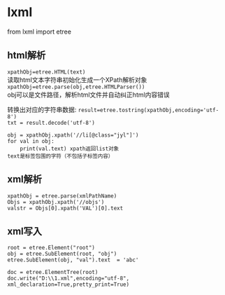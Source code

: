 # lxml

from lxml import etree  

## html解析

`xpathObj=etree.HTML(text)`   
读取html文本字符串初始化生成一个XPath解析对象
`xpathObj=etree.parse(obj,etree.HTMLParser())`    
obj可以是文件路径，解析html文件并自动纠正html内容错误  

转换出对应的字符串数据:
`result=etree.tostring(xpathObj,encoding='utf-8')`  
`txt = result.decode('utf-8')`  	

```
obj = xpathObj.xpath('//li[@class="jyl"]')
for val in obj:
    print(val.text)	xpath返回list对象  
text是标签包围的字符（不包括子标签内容）
```

## xml解析

```
xpathObj = etree.parse(xmlPathName)
Objs = xpathObj.xpath('//objs')
valstr = Objs[0].xpath('VAL')[0].text
```

## xml写入

```
root = etree.Element("root")
obj = etree.SubElement(root, "obj")
etree.SubElement(obj, "val").text  = 'abc'

doc = etree.ElementTree(root)
doc.write("D:\\1.xml",encoding="utf-8", xml_declaration=True,pretty_print=True)
```
